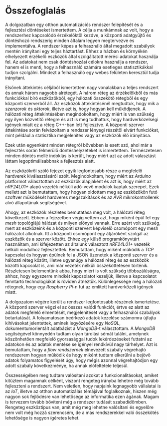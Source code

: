 # Összefoglalás
A dolgozatban egy otthon automatizációs rendszer felépítését és a fejlesztési döntéseket ismertettem.
A célja a munkámnak az volt, hogy a rendszerhez kapcsolódó érzékelőktől kezdve, a központi adatgyűjtő
és döntéshozó rendszerig minden általam legyen megtervezve és implementálva. A rendszer képes a felhasználó által megadott
szabályok mentén irányítani egy teljes háztartást. Ehhez a házban és környékén elhelyezett érzékelő
eszközök által szolgáltatott mérési adatokat használja fel. Az adatokat nem csak döntéshozási célokra
használja a rendszer, hanem el is menti, hogy a felhasználó számára esetleges statisztikákkal tudjon
szolgálni. Mindezt a felhasználó egy webes felületen keresztül tudja irányítani.

Elsőnek áttekintés céljából ismertettem nagy vonalakban a teljes rendszert és annak három nagyobb
alrétegét. A három réteg az érzékelőkből és más funkciókkal bíró eszközökből, egy hálózati
összekötő rétegből és egy központi szerverből áll. Az eszközök áttekintésénél megtudtuk, hogy mik a *szenzorok*
és *aktorok*, illetve azt is, hogy hogyan kell működjenek. A hálózati réteg áttekintésében megindokoltam,
hogy miért is van szükség egy ilyen közvetítő rétegre és azt is meg tudhattuk, hogy hardverközelségi
igények miatt ez a réteg C++-ban lett fejlesztve. A központi szerver áttekintése során felvázoltam
a rendszer lényegi részétől elvárt funkciókat, mint például a statisztika megjelenítés vagy az eszközök
élő irányítása.

Ezek után egyenként minden rétegről bővebben is esett szó, ahol már a fejlesztés során felmerülő
döntéshelyzeteket is ismertettem. Természetesen minden döntés mellé indoklás is került, hogy miért
azt az adott választást láttam legoptimálisabbnak a fejlesztés alatt.

Az eszközökről szóló fejezet egyik legfontosabb része a megfelelő hardverek kiválasztásáról szólt.
Megindokoltam, hogy miért az *Arduino* platformot választottam az eszközök alapjaként és azt is, hogy
miért az *nRF24L01+* alapú vezeték nélküli adó-vevő modulok kaptak szerepet. Ezek mellett azt is bemutattam,
hogy hogyan oldottam meg az eszközökön futó szoftver működését hardveres megszakítások és az *AVR*
mikrokontrollerek alvó állapotának segítségével.

Ahogy, az eszközök részletes bemutatása meg volt, a hálózati réteg következett. Ebben a fejezetben
végig vettem azt, hogy miként épül fel egy *mesh* topológiájú hálózat és milyen előnyei vannak. Erre azért
volt szükség, mert az eszközeink és a központi szervert képviselő csomópont egy mesh hálózatot alkotnak.
Itt a központi csomópont egy átjáróként szolgál az eszközök és a szerver között. Ehhez egy külső
programkönyvtárt használtam, ami kifejezetten az általunk választott *nRF24L01+* vezeték nélküli modulhoz
fejlesztettek. Bemutattam, hogy miként működik a *TCP* kapcsolat és hogyan épülnek fel a
JSON üzenetek a központi szerver és a hálózati réteg között, illetve ugyanúgy a hálózati réteg és az
eszközök közötti kapcsolat is, ami már vezeték nélküli összeköttetésen történik. Részletesen belementünk
abba, hogy miért is volt szükség többszálúságra, ahhoz, hogy egyszerre mindkét kapcsolatot kezeljük,
illetve a kapcsolatot fenntartó technológiákat is röviden átnéztük. Különlegessége még a hálózati rétegnek,
hogy egy *Raspberry Pi*-n fut az említett hardverközeli igények miatt.

A dolgozatom végére került a rendszer legfontosabb részének ismertetése. A központi szerver végzi el az összes valódi funkciót,
értve ez alatt az adatok megfelelő elmentését, megjelenítését vagy a felhasználói szabályok betartatását.
A folyamatosan beérkező adatok kezelése számomra újfajta kihívásokat jelentettek, aminek legyőzésére
egy *NoSQL*, dokumentumorientált adatbázist a *MongoDB*-t választottam. A *MongoDB* segítségével könnyedén
tudtam olyan tárolási sémát találni, amelynek köszönhetően megfelelő gyorsasággal tudok lekérdezéseket
futtatni az adatokon és az adatok mentése se igényel rendkívül nagy tárhelyet. Azt is bemutattam, hogy
a *flow rendszernek* elnevezett szabály végrehajtó rendszerem hogyan működik és hogy miként tudtam
elkerülni a bejövő adatok folyamatos figyelését úgy, hogy mégis azonnal végrehajtódjon egy adott szabály
következménye, ha annak előfeltétele teljesül.

Összességében meg tudtam valósítani azokat a funkcionalitásokat, amiket kitűztem magamnak célként, viszont
rengeteg irányba lehetne még tovább fejleszteni a rendszert. Nem véletlen, hogy napjaink legnagyobb
vállalatai is az *IoT*, illetve az otthon automatizálás témájával foglalkoznak, hiszen még nagyon sok
fejlődésre van lehetősége az informatika ezen ágának. Magam is tervezem tovább bővíteni még a rendszer
tudását szabadidőmben. Rengeteg eszköztípus van, amit még meg lehetne valósítani és egyelőre nem volt
még hozzá szerencsém, de a más rendszerekkel való összekötés lehetősége is nagyon ígéretes lehet.

